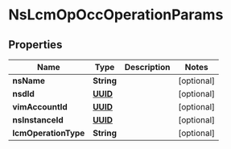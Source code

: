 # NsLcmOpOccOperationParams

## Properties
Name | Type | Description | Notes
------------ | ------------- | ------------- | -------------
**nsName** | **String** |  |  [optional]
**nsdId** | [**UUID**](UUID.md) |  |  [optional]
**vimAccountId** | [**UUID**](UUID.md) |  |  [optional]
**nsInstanceId** | [**UUID**](UUID.md) |  |  [optional]
**lcmOperationType** | **String** |  |  [optional]
